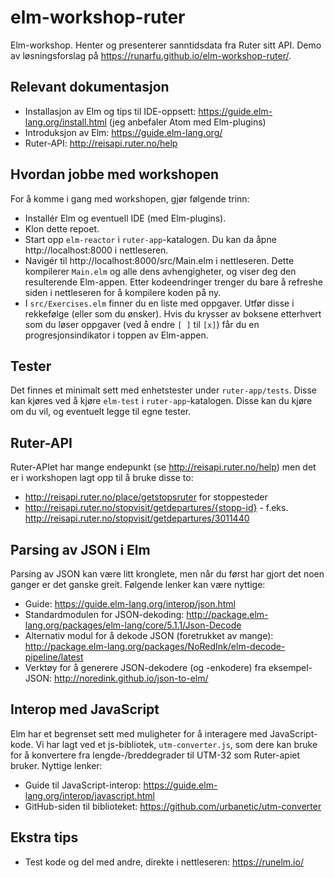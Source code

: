 # elm-workshop-ruter
Elm-workshop. Henter og presenterer sanntidsdata fra Ruter sitt API. Demo av løsningsforslag på https://runarfu.github.io/elm-workshop-ruter/.

## Relevant dokumentasjon
* Installasjon av Elm og tips til IDE-oppsett: https://guide.elm-lang.org/install.html (jeg anbefaler Atom med Elm-plugins)
* Introduksjon av Elm: https://guide.elm-lang.org/
* Ruter-API: http://reisapi.ruter.no/help

## Hvordan jobbe med workshopen
For å komme i gang med workshopen, gjør følgende trinn:
* Installér Elm og eventuell IDE (med Elm-plugins).
* Klon dette repoet.
* Start opp `elm-reactor` i `ruter-app`-katalogen. Du kan da åpne http://localhost:8000 i nettleseren.
* Navigér til http://localhost:8000/src/Main.elm i nettleseren. Dette kompilerer `Main.elm` og alle dens avhengigheter,
og viser deg den resulterende Elm-appen. Etter kodeendringer trenger du bare å refreshe siden i nettleseren for å kompilere koden på ny.
* I `src/Exercises.elm` finner du en liste med oppgaver. Utfør disse i rekkefølge (eller som du ønsker). Hvis du krysser av boksene etterhvert som du løser oppgaver  (ved å endre `[ ]` til `[x]`) får du en progresjonsindikator i toppen av Elm-appen.

## Tester
Det finnes et minimalt sett med enhetstester under `ruter-app/tests`. Disse kan kjøres ved å kjøre `elm-test` i `ruter-app`-katalogen. Disse kan du kjøre om du vil, og eventuelt legge til egne tester.

## Ruter-API
Ruter-APIet har mange endepunkt (se http://reisapi.ruter.no/help) men det er i workshopen lagt opp til å bruke disse to:
* http://reisapi.ruter.no/place/getstopsruter for stoppesteder
* http://reisapi.ruter.no/stopvisit/getdepartures/{stopp-id} - f.eks. http://reisapi.ruter.no/stopvisit/getdepartures/3011440

## Parsing av JSON i Elm
Parsing av JSON kan være litt kronglete, men når du først har gjort det noen ganger er det ganske greit.
Følgende lenker kan være nyttige:
* Guide: https://guide.elm-lang.org/interop/json.html
* Standardmodulen for JSON-dekoding: http://package.elm-lang.org/packages/elm-lang/core/5.1.1/Json-Decode
* Alternativ modul for å dekode JSON (foretrukket av mange): http://package.elm-lang.org/packages/NoRedInk/elm-decode-pipeline/latest 
* Verktøy for å generere JSON-dekodere (og -enkodere) fra eksempel-JSON: http://noredink.github.io/json-to-elm/

## Interop med JavaScript
Elm har et begrenset sett med muligheter for å interagere med JavaScript-kode.
Vi har lagt ved et js-bibliotek, `utm-converter.js`, som dere kan bruke for å
konvertere fra lengde-/breddegrader til UTM-32 som Ruter-apiet bruker.
Nyttige lenker:
* Guide til JavaScript-interop: https://guide.elm-lang.org/interop/javascript.html
* GitHub-siden til biblioteket: https://github.com/urbanetic/utm-converter

## Ekstra tips
* Test kode og del med andre, direkte i nettleseren: https://runelm.io/
